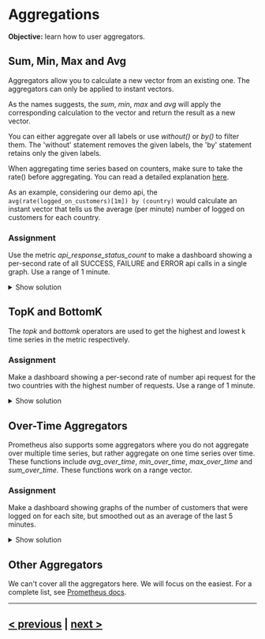 # Aggregations
**Objective:** learn how to user aggregators.

## Sum, Min, Max and Avg
Aggregators allow you to calculate a new vector from an existing one.
The aggregators can only be applied to instant vectors.

As the names suggests, the *sum*, *min*, *max* and *avg* will apply the corresponding calculation to
the vector and return the result as a new vector.

You can either aggregate over all labels or use *without(<labels>)* or *by(<labels>)* to filter them.
The 'without' statement removes the given labels, the 'by' statement retains only the given labels. 

When aggregating time series based on counters, make sure to take the rate() before aggregating.
You can read a detailed explanation [here](https://www.robustperception.io/rate-then-sum-never-sum-then-rate).

As an example, considering our demo api, the `avg(rate(logged_on_customers)[1m]) by (country)` would calculate an
instant vector that tells us the average (per minute) number of logged on customers for each country.

### Assignment
Use the metric *api_response_status_count* to make a dashboard showing a per-second rate of all 
SUCCESS, FAILURE and ERROR api calls in a single graph.
Use a range of 1 minute.
<details>
  <summary>Show solution</summary>
  
  **Solution.** The metric should have been: `sum(rate(api_response_status_count[1m]))`
</details>

## TopK and BottomK
The *topk* and *bottomk* operators are used to get the highest and lowest k time series in the metric respectively.

### Assignment
Make a dashboard showing a per-second rate of number api request for the two countries with the highest number of requests.
Use a range of 1 minute.

<details>
  <summary>Show solution</summary>

  **Solution.** You should have filled in: ```topk(2, rate(api_request_count[1m]))```
  You may wonder why you see 4 countries instead of 2. This happens because you are also viewing the history of
  this metric, so you see the top 2 at any point in time and Grafana shows a legend for all the lines it draws.
</details>

## Over-Time Aggregators
Prometheus also supports some aggregators where you do not aggregate over multiple time series,
but rather aggregate on one time series over time. 
These functions include *avg_over_time*, *min_over_time*, *max_over_time* and *sum_over_time*. 
These functions work on a range vector.

### Assignment
Make a dashboard showing graphs of the number of customers that were logged on for each site,
but smoothed out as an average of the last 5 minutes.

<details>
  <summary>Show solution</summary>

  **Solution**. You should have filled in: ```avg_over_time(logged_on_customers[5m])```
</details>


## Other Aggregators
We can't cover all the aggregators here. We will focus on the easiest. For a complete list, 
see [Prometheus docs](https://prometheus.io/docs/prometheus/latest/querying/operators/#aggregation-operators).

---
## [< previous](01%20-%20Using%20Functions.md) | [next >](03%20-%20Interval%20Variable.md)
